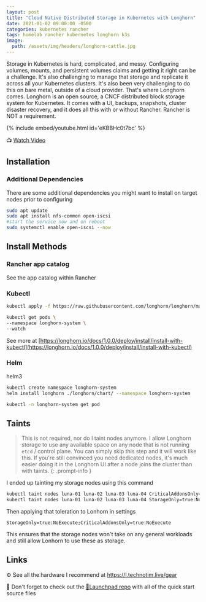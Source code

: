 ```yaml
---
layout: post
title: "Cloud Native Distributed Storage in Kubernetes with Longhorn"
date: 2021-01-02 09:00:00 -0500
categories: kubernetes rancher
tags: homelab rancher kubernetes longhorn k3s
image:
  path: /assets/img/headers/longhorn-cattle.jpg
---
```


Storage in Kubernetes is hard, complicated, and messy.  Configuring volumes, mounts, and persistent volumes claims and getting it right can be a challenge.  It's also challenging to manage that storage and replicate it across all your Kubernetes clusters.  It's also been very challenging to do this on bare metal, outside of a cloud provider.  That's where Longhorn comes.  Longhorn is an open source, a CNCF distributed block storage system for Kubernetes.  It comes with a UI, backups, snapshots, cluster disaster recovery, and it does all this with or without Rancher.  Rancher is NOT a requirement.

{% include embed/youtube.html id='eKBBHc0t7bc' %}

📺 [Watch Video](https://www.youtube.com/watch?v=eKBBHc0t7bc)

## Installation

### Additional Dependencies

There are some additional dependencies you might want to install on target nodes prior to configuring

```bash
sudo apt update
sudo apt install nfs-common open-iscsi
#start the service now and on reboot
sudo systemctl enable open-iscsi --now
```

## Install Methods

### Rancher app catalog

See the app catalog within Rancher

### Kubectl

```bash
kubectl apply -f https://raw.githubusercontent.com/longhorn/longhorn/master/deploy/longhorn.yaml
```

```bash
kubectl get pods \
--namespace longhorn-system \
--watch
```

See more at [https://longhorn.io/docs/1.0.0/deploy/install/install-with-kubectl](https://longhorn.io/docs/1.0.0/deploy/install/install-with-kubectl)

### Helm

helm3

```bash
kubectl create namespace longhorn-system
helm install longhorn ./longhorn/chart/ --namespace longhorn-system
```

```bash
kubectl -n longhorn-system get pod
```

## Taints

> This is not required, nor do I taint nodes anymore.  I allow Longhorn storage to use any available space on any node that is not running `etcd` / control plane.  You can simply skip this step and it will work like this.  If you're still convinced you need dedicated nodes, it's much easier doing it in the Longhorn UI after a node joins the cluster than with taints.
{: .prompt-info }

I ended up tainting my storage nodes using this command

```bash
kubectl taint nodes luna-01 luna-02 luna-03 luna-04 CriticalAddonsOnly=true:NoExecute
kubectl taint nodes luna-01 luna-02 luna-03 luna-04 StorageOnly=true:NoExecute
```

Then applying that toleration to Lonhorn in settings

`StorageOnly=true:NoExecute;CriticalAddonsOnly=true:NoExecute`

This ensures that the storage nodes won't take on any general workloads and still allow Lonhorn to use these as storage.

## Links

⚙️ See all the hardware I recommend at <https://l.technotim.live/gear>

🚀 Don't forget to check out the [🚀Launchpad repo](https://l.technotim.live/quick-start) with all of the quick start source files
